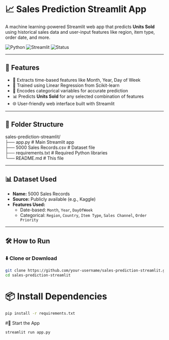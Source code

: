 # 📈 Sales Prediction Streamlit App

A machine learning-powered Streamlit web app that predicts **Units Sold** using historical sales data and user-input features like region, item type, order date, and more.

![Python](https://img.shields.io/badge/Python-3.8%2B-blue.svg)
![Streamlit](https://img.shields.io/badge/Streamlit-Enabled-green)
![Status](https://img.shields.io/badge/Status-Active-brightgreen)

---

## 🚀 Features

- 📅 Extracts time-based features like Month, Year, Day of Week  
- 🧠 Trained using Linear Regression from Scikit-learn  
- 🔢 Encodes categorical variables for accurate prediction  
- 📊 Predicts **Units Sold** for any selected combination of features  
- 🌐 User-friendly web interface built with Streamlit  

---

## 📂 Folder Structure

sales-prediction-streamlit/<br>
├── app.py # Main Streamlit app<br>
├── 5000 Sales Records.csv # Dataset file<br>
├── requirements.txt # Required Python libraries<br>
└── README.md # This file<br>


---

## 📊 Dataset Used

- **Name:** 5000 Sales Records  
- **Source:** Publicly available (e.g., Kaggle)  
- **Features Used:**  
  - Date-based: `Month`, `Year`, `DayOfWeek`  
  - Categorical: `Region`, `Country`, `Item Type`, `Sales Channel`, `Order Priority`

---

## 🛠️ How to Run

### ⬇️ Clone or Download

```bash
git clone https://github.com/your-username/sales-prediction-streamlit.git
cd sales-prediction-streamlit
```
# 📦 Install Dependencies <br>
```bash
pip install -r requirements.txt
```

#🚦 Start the App
```bash
streamlit run app.py
```





